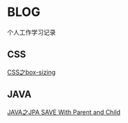 # BLOG
个人工作学习记录
## CSS
<a href="./CSS/CSS之box-sizing.md">CSS之box-sizing</a>
## JAVA
<a href="./JAVA/JAVA之JPA save parent and child in one shot.md">JAVA之JPA SAVE With Parent and Child</a>
